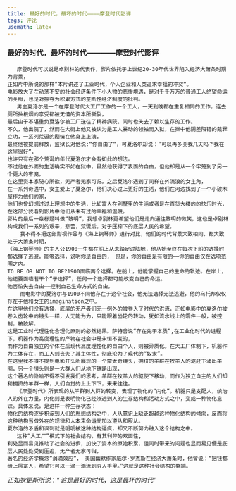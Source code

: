 ```yaml
---
title: 最好的时代，最坏的时代————摩登时代影评
tags: 评论
usemath: latex
---
```


### 最好的时代，最坏的时代————摩登时代影评

       摩登时代可以说是卓别林的代表作，影片依托于上世纪20-30年代世界陷入经济大萧条时期为背景，
    正如片中所说的那样”本片讲述了工业时代，个人企业和人类追求幸福的冲突“。
    电影放大了在动荡不安的社会经济条件下小人物的悲惨境遇，是对千千万万的普通工人绝望命运的关照，也是对掠夺为积累方式的垄断性经济制度的批判。
       男主夏洛尔是一个在摩登时代大工厂工作的一个工人，一天到晚都在重复相同的工作，连去厕所抽根烟的享受都被无情的资本所撕裂，
    最后由于不堪重负夏洛尔被工厂送往了精神病院，同时也失去了赖以生存的工作。
    不久，他出院了，然而在大街上他又被认为是工人暴动的领袖而入狱，在狱中他阴差阳错的戴罪立功，一系列荒诞的剧情在他身上上演，
    最终他被提前释放，监狱长对他说:“你自由了“，可夏洛尔却说：”可以再多关我几天吗？我在这里很好“，
    也许只有在那个荒诞的年代夏洛尔才会有如此的想法。
    不过他在外面的生活确实不如在狱中，虽然他获得了表面的自由，但他却是从一个牢笼到了另一个更大的牢笼，
    在这里资本家随心所欲，无产者无家可归。之后夏洛尔遇到了同样在外流浪的女主角，
    在一系列奇遇中，女主爱上了夏洛尔，他们决心过上更好的生活，他们在河边找到了一个小破木屋作为他们的家，
    他们也曾幻想过过上理想中的生活，比如富人在别墅里的生活或者是在百货大楼的的快乐时光，在这部分我看到影片中他们从未有过的幸福和温暖。
    影片的最后一章标题叫做“黎明”，我想卓别林更希望他们是走向通往黎明的微笑，这也是卓别林构成我们一系列的艰辛，悲苦，荒诞后，对于压榨下的底层人民的希望。
        我不得不把这部影视作品与《海上钢琴师》进行对比，他们的时代背景大致相同，都大致处于大萧条时期，
    《海上钢琴师》的主人公1900一生都在船上从未踏足过陆地，他从始至终在每次下船的选择时都选择了逃避，能够选择，说明你是自由的， 但是，你的自由是有限的——你的自由仅在选项范围之内。
    TO BE OR NOT TO BE?1900面临两个选择。在船上，他能掌握自己的生命的轨迹。在岸上，他还要面临若干个“子选择”，任何一个选择都可能改变自己的命运。
    他害怕失去自由——控制自己生命方式的自由。
        而电影中的夏洛尔与1900不同他存在于这个社会，他无法选择无法逃避，他的乌托邦仅仅存在于他和女主的imagination之中。
    在这里他们没有选择，底层的无产者们无一例外的被卷入了时代的洪流，正如电影中的夏洛尔被卷入齿轮中的镜头一样，人无能为力，只能跟着齿轮的转动，犹如流水线上的零件一般，被控制，被肢解。
    这是工业时代理性化合理化原则的必然结果。萨特曾说“存在先于本质”,在工业化时代的进程下，机器作为高度理性的产物在社会中是永恒不变的，
    而作为自由独立的个体在后现代高度理性化的自由个人，则被异质化。在大工厂体制下，机器作为主体存在，而工人则丧失了其主体性，彻底沦为了现代的“奴隶”。
    在这里我不得不提到电影开头所展现的一个蒙太奇镜头，拥挤的羊群在牧羊人的驱赶下涌出羊圈，另一个镜头则是一大群人们从地下铁路出现，
    这个著名的隐喻不得不引发我们的思考，羊群在牧羊人的驱使下移动，而作为独立自主的人们却和拥挤的羊群一样，人们自觉的上上下下，来来往往。
       《摩登时代》所表现的从羊群到人群的转变，表现了物化的“内化”。机器只是支配人，统治人的外在力量，内化则是表明物化已经渗透到人的生存结构和活动方式之中，变成一种物化意识。具体来说，是这样一种生存状态：
    物化的结构逐步积淀到人们的思想结构之中，人从意识上缺乏超越这种物化结构的倾向，反而将这种结构当做外在的规律和人本来命运而加以遵从和服从。
    夏尔洛的矛盾和讽刺就是明明被这种结构逼疯，却又不断努力融入这个结构之中。
       这种“大工厂”模式下的社会结构，有其利弊的双面性,
    利处显而易见推动了社会的进步，加快了资本的原始积累，但同时带来的问题也显而易见便是底层人民处处受到压迫，无产者无家可归，
    著名的经济学概念”涓滴效应”， 美国幽默作家威尔·罗杰斯在经济大萧条时，他曾说：“把钱都给上层富人，希望它可以一滴一滴流到穷人手里。”这就是这种社会结构的弊端。
$正如狄更斯所说：“这是最好的时代，这是最坏的时代”$